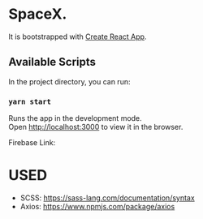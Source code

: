# SpaceX. 
It is bootstrapped with [Create React App](https://github.com/facebook/create-react-app).

## Available Scripts

In the project directory, you can run:

### `yarn start`

Runs the app in the development mode.<br />
Open [http://localhost:3000](http://localhost:3000) to view it in the browser.

Firebase Link: 

# USED

- SCSS: https://sass-lang.com/documentation/syntax
- Axios: https://www.npmjs.com/package/axios 